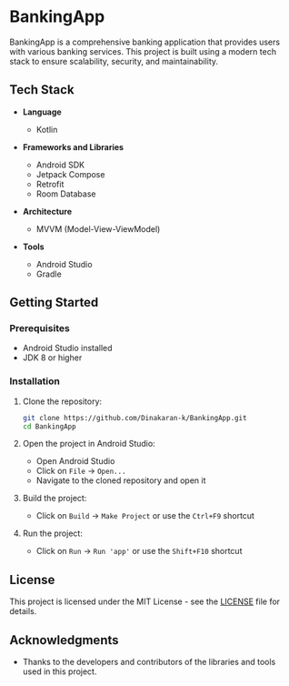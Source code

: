 # BankingApp

BankingApp is a comprehensive banking application that provides users with various banking services. This project is built using a modern tech stack to ensure scalability, security, and maintainability.

## Tech Stack

- **Language**
  - Kotlin

- **Frameworks and Libraries**
  - Android SDK
  - Jetpack Compose
  - Retrofit
  - Room Database

- **Architecture**
  - MVVM (Model-View-ViewModel)

- **Tools**
  - Android Studio
  - Gradle


## Getting Started

### Prerequisites

- Android Studio installed
- JDK 8 or higher

### Installation

1. Clone the repository:

    ```sh
    git clone https://github.com/Dinakaran-k/BankingApp.git
    cd BankingApp
    ```

2. Open the project in Android Studio:

    - Open Android Studio
    - Click on `File` -> `Open...`
    - Navigate to the cloned repository and open it

3. Build the project:

    - Click on `Build` -> `Make Project` or use the `Ctrl+F9` shortcut

4. Run the project:

    - Click on `Run` -> `Run 'app'` or use the `Shift+F10` shortcut



## License

This project is licensed under the MIT License - see the [LICENSE](LICENSE) file for details.

## Acknowledgments

- Thanks to the developers and contributors of the libraries and tools used in this project.
